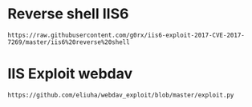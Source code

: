 # Reverse shell IIS6 

    https://raw.githubusercontent.com/g0rx/iis6-exploit-2017-CVE-2017-7269/master/iis6%20reverse%20shell

# IIS Exploit webdav

    https://github.com/eliuha/webdav_exploit/blob/master/exploit.py